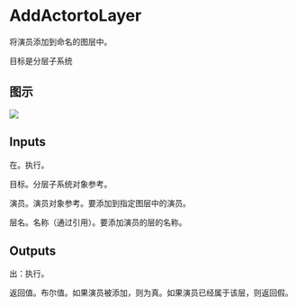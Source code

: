 # AddActortoLayer

将演员添加到命名的图层中。

目标是分层子系统

## 图示

![]($-20221218-19372919.png)

## Inputs

在。执行。

目标。分层子系统对象参考。

演员。演员对象参考。要添加到指定图层中的演员。

层名。名称（通过引用）。要添加演员的层的名称。  

## Outputs

出：执行。

返回值。布尔值。如果演员被添加，则为真。如果演员已经属于该层，则返回假。
